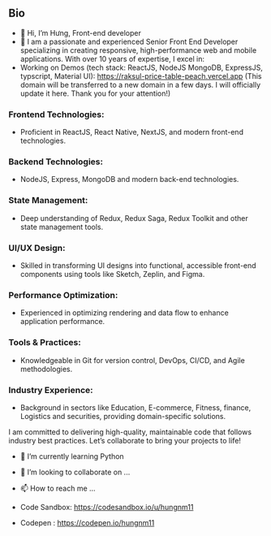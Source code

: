 ## Bio

- 👋 Hi, I’m Hưng, Front-end developer
- 👀 I am a passionate and experienced Senior Front End Developer specializing in creating responsive, high-performance web and mobile applications. With over 10 years of expertise, I excel in:
- Working on Demos (tech stack: ReactJS, NodeJS MongoDB, ExpressJS, typscript, Material UI): 
https://raksul-price-table-peach.vercel.app (This domain will be transferred to a new domain in a few days. I will officially update it here. Thank you for your attention!)
  
### Frontend Technologies: 
* Proficient in ReactJS, React Native, NextJS, and modern front-end technologies.

### Backend Technologies: 
* NodeJS, Express, MongoDB and modern back-end technologies.

### State Management: 
* Deep understanding of Redux, Redux Saga, Redux Toolkit and other state management tools.
 
### UI/UX Design: 
* Skilled in transforming UI designs into functional, accessible front-end components using tools like Sketch, Zeplin, and Figma.
 
### Performance Optimization: 
* Experienced in optimizing rendering and data flow to enhance application performance.
 
### Tools & Practices: 
* Knowledgeable in Git for version control, DevOps, CI/CD, and Agile methodologies.
 
### Industry Experience: 
* Background in sectors like Education, E-commerce, Fitness, finance, Logistics and securities, providing domain-specific solutions.

I am committed to delivering high-quality, maintainable code that follows industry best practices. Let’s collaborate to bring your projects to life!

- 🌱 I’m currently learning Python
- 💞️ I’m looking to collaborate on ...
- 📫 How to reach me ...



- Code Sandbox: https://codesandbox.io/u/hungnm11
- Codepen : https://codepen.io/hungnm11

<!---
hungnm11/hungnm11 is a ✨ special ✨ repository because its `README.md` (this file) appears on your GitHub profile.
You can click the Preview link to take a look at your changes.
--->
